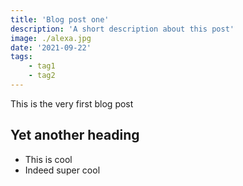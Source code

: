 ```yaml
---
title: 'Blog post one'
description: 'A short description about this post'
image: ./alexa.jpg
date: '2021-09-22'
tags: 
    - tag1
    - tag2
---
```


This is the very first blog post

## Yet another heading

- This is cool
- Indeed super cool
